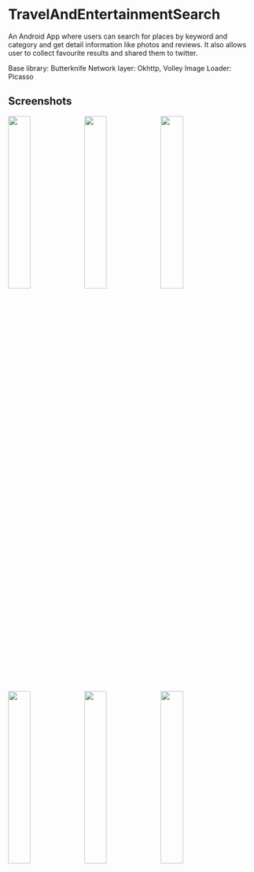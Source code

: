 # TravelAndEntertainmentSearch

An Android App where users can search for places by keyword and category and get detail information like photos and reviews.
It also allows user to collect favourite results and shared them to twitter.

Base library: Butterknife
Network layer: Okhttp, Volley
Image Loader: Picasso



## Screenshots


<img width="30%"  src="https://github.com/philipli1995/TravelAndEntertainmentSearch/new/master/image/Screenshot_1528430022.jpg"></img>
<img width="30%"  src="https://github.com/philipli1995/TravelAndEntertainmentSearch/new/master/image/page_news.jpg"></img>
<img width="30%"  src="https://github.com/philipli1995/TravelAndEntertainmentSearch/new/master/image/page_news_list.jpg"></img>
<img width="30%"  src="https://github.com/philipli1995/TravelAndEntertainmentSearch/new/master/image/page_channel.jpg"></img>
<img width="30%"  src="https://github.com/philipli1995/TravelAndEntertainmentSearch/new/master/image/page_nav_bar.jpg"></img>
<img width="30%"  src="https://github.com/philipli1995/TravelAndEntertainmentSearch/new/master/image/page_meizi.jpg"></img>
